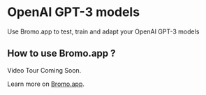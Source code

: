 # OpenAI GPT-3 models

Use Bromo.app to test, train and adapt your OpenAI GPT-3 models

## How to use Bromo.app ?

Video Tour Coming Soon.

Learn more on [Bromo.app](https://Bromo.app).
